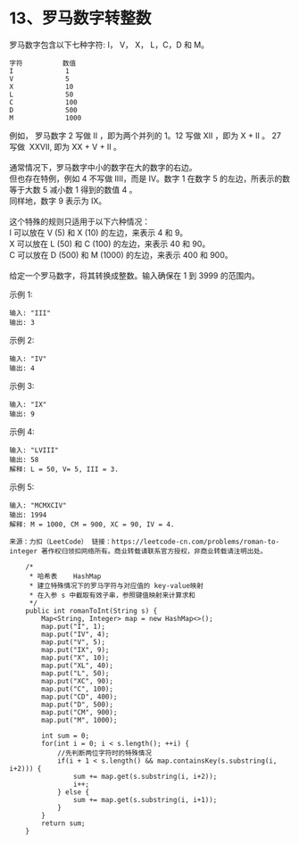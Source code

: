 13、罗马数字转整数
===
罗马数字包含以下七种字符: I， V， X， L，C，D 和 M。<br>
```
字符          数值
I             1
V             5
X             10
L             50
C             100
D             500
M             1000
```
例如， 罗马数字 2 写做 II ，即为两个并列的 1。12 写做 XII ，即为 X + II 。 27 写做  XXVII, 即为 XX + V + II 。<br>
<br>
通常情况下，罗马数字中小的数字在大的数字的右边。<br>
但也存在特例，例如 4 不写做 IIII，而是 IV。数字 1 在数字 5 的左边，所表示的数等于大数 5 减小数 1 得到的数值 4 。<br>
同样地，数字 9 表示为 IX。<br>
<br>
这个特殊的规则只适用于以下六种情况：<br>
I 可以放在 V (5) 和 X (10) 的左边，来表示 4 和 9。<br>
X 可以放在 L (50) 和 C (100) 的左边，来表示 40 和 90。<br>
C 可以放在 D (500) 和 M (1000) 的左边，来表示 400 和 900。<br>
<br>
给定一个罗马数字，将其转换成整数。输入确保在 1 到 3999 的范围内。<br>

示例 1:<br>
```
输入: "III"
输出: 3
```
示例 2:<br>
```
输入: "IV"
输出: 4
```
示例 3:<br>
```
输入: "IX"
输出: 9
```
示例 4:<br>
```
输入: "LVIII"
输出: 58
解释: L = 50, V= 5, III = 3.
```
示例 5:<br>
```
输入: "MCMXCIV"
输出: 1994
解释: M = 1000, CM = 900, XC = 90, IV = 4.
```

``
来源：力扣（LeetCode）
链接：https://leetcode-cn.com/problems/roman-to-integer
著作权归领扣网络所有。商业转载请联系官方授权，非商业转载请注明出处。
``


```
    /*
     * 哈希表    HashMap
     * 建立特殊情况下的罗马字符与对应值的 key-value映射
     * 在入参 s 中截取有效子串，参照键值映射来计算求和
     */
    public int romanToInt(String s) {
        Map<String, Integer> map = new HashMap<>();
        map.put("I", 1);
        map.put("IV", 4);
        map.put("V", 5);
        map.put("IX", 9);
        map.put("X", 10);
        map.put("XL", 40);
        map.put("L", 50);
        map.put("XC", 90);
        map.put("C", 100);
        map.put("CD", 400);
        map.put("D", 500);
        map.put("CM", 900);
        map.put("M", 1000);
        
        int sum = 0;
        for(int i = 0; i < s.length(); ++i) {
            //先判断两位字符时的特殊情况
            if(i + 1 < s.length() && map.containsKey(s.substring(i, i+2))) {
                sum += map.get(s.substring(i, i+2));
                i++;
            } else {
                sum += map.get(s.substring(i, i+1));
            }
        }
        return sum;
    }
```
